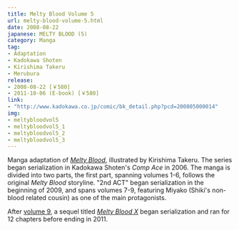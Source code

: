 ```yaml
---
title: Melty Blood Volume 5
url: melty-blood-volume-5.html
date: 2008-08-22
japanese: MELTY BLOOD (5)
category: Manga
tag:
- Adaptation
- Kadokawa Shoten
- Kirishima Takeru
- Merubura
release:
- 2008-08-22 [￥580]
- 2011-10-06 (E-book) [￥580]
link:
- "http://www.kadokawa.co.jp/comic/bk_detail.php?pcd=200805000014"
img:
- meltybloodvol5
- meltybloodvol5_1
- meltybloodvol5_2
- meltybloodvol5_3
---
```


Manga adaptation of [*Melty Blood*](melty-blood.html), illustrated by Kirishima Takeru. The series began serialization in Kadokawa Shoten's *Comp Ace* in 2006. The manga is divided into two parts, the first part, spanning volumes 1-6, follows the original *Melty Blood* storyline. "2nd ACT" began serialization in the beginning of 2009, and spans volumes 7-9, featuring Miyako (Shiki's non-blood related cousin) as one of the main protagonists.

After [volume 9](melty-blood-volume-9.html), a sequel titled [*Melty Blood X*](melty-blood-x-volume-1.html) began serialization and ran for 12 chapters before ending in 2011.